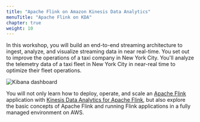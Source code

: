 ```yaml
---
title: "Apache Flink on Amazon Kinesis Data Analytics"
menuTitle: "Apache Flink on KDA"
chapter: true
weight: 10
---
```


In this workshop, you will build an end-to-end streaming architecture to ingest, analyze, and visualize streaming data in near real-time. You set out to improve the operations of a taxi company in New York City. You'll analyze the telemetry data of a taxi fleet in New York City in near-real time to optimize their fleet operations.

![Kibana dashboard](/images/flink-on-kda/kibana-visualization.png)

You will not only learn how to deploy, operate, and scale an [Apache Flink][1] application with [Kinesis Data Analytics for Apache Flink][2], but also explore the basic concepts of Apache Flink and running Flink applications in a fully managed environment on AWS.

[1]: https://flink.apache.org/

[2]: https://aws.amazon.com/kinesis/data-analytics/
